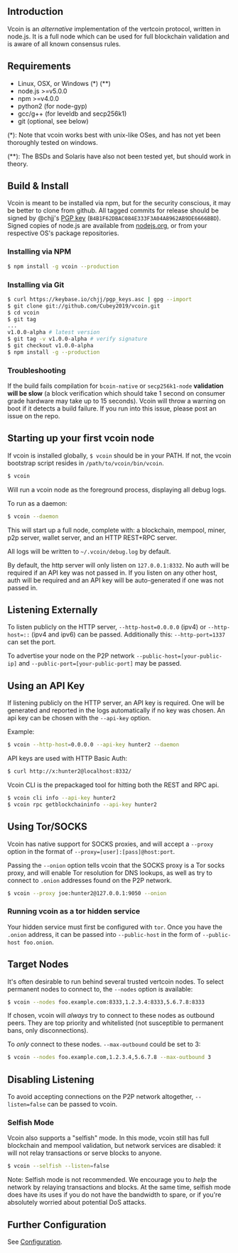 ## Introduction

Vcoin is an _alternative_ implementation of the vertcoin protocol, written in node.js. It is a full node which can be used for full blockchain validation and is aware of all known consensus rules.

## Requirements

- Linux, OSX, or Windows (\*) (\*\*)
- node.js >=v5.0.0
- npm >=v4.0.0
- python2 (for node-gyp)
- gcc/g++ (for leveldb and secp256k1)
- git (optional, see below)

(\*): Note that vcoin works best with unix-like OSes, and has not yet been thoroughly tested on windows.

(\*\*): The BSDs and Solaris have also not been tested yet, but should work in theory.

## Build & Install

Vcoin is meant to be installed via npm, but for the security conscious, it may be better to clone from github. All tagged commits for release should be signed by @chjj's [PGP key][keybase] (`B4B1F62DBAC084E333F3A04A8962AB9DE6666BBD`). Signed copies of node.js are available from [nodejs.org][node], or from your respective OS's package repositories.

### Installing via NPM

``` bash
$ npm install -g vcoin --production
```

### Installing via Git

``` bash
$ curl https://keybase.io/chjj/pgp_keys.asc | gpg --import
$ git clone git://github.com/Cubey2019/vcoin.git
$ cd vcoin
$ git tag
...
v1.0.0-alpha # latest version
$ git tag -v v1.0.0-alpha # verify signature
$ git checkout v1.0.0-alpha
$ npm install -g --production
```

### Troubleshooting

If the build fails compilation for `bcoin-native` or `secp256k1-node` __validation will be slow__ (a block verification which should take 1 second on consumer grade hardware may take up to 15 seconds). Vcoin will throw a warning on boot if it detects a build failure. If you run into this issue, please post an issue on the repo.

## Starting up your first vcoin node

If vcoin is installed globally, `$ vcoin` should be in your PATH. If not, the vcoin bootstrap script resides in `/path/to/vcoin/bin/vcoin`.

``` bash
$ vcoin
```

Will run a vcoin node as the foreground process, displaying all debug logs.

To run as a daemon:

``` bash
$ vcoin --daemon
```

This will start up a full node, complete with: a blockchain, mempool, miner, p2p server, wallet server, and an HTTP REST+RPC server.

All logs will be written to `~/.vcoin/debug.log` by default.

By default, the http server will only listen on `127.0.0.1:8332`. No auth will be required if an API key was not passed in. If you listen on any other host, auth will be required and an API key will be auto-generated if one was not passed in.

## Listening Externally

To listen publicly on the HTTP server, `--http-host=0.0.0.0` (ipv4) or `--http-host=::` (ipv4 and ipv6) can be passed. Additionally this: `--http-port=1337` can set the port.

To advertise your node on the P2P network `--public-host=[your-public-ip]` and `--public-port=[your-public-port]` may be passed.

## Using an API Key

If listening publicly on the HTTP server, an API key is required. One will be generated and reported in the logs automatically if no key was chosen. An api key can be chosen with the `--api-key` option.

Example:

``` bash
$ vcoin --http-host=0.0.0.0 --api-key hunter2 --daemon
```

API keys are used with HTTP Basic Auth:

``` bash
$ curl http://x:hunter2@localhost:8332/
```

Vcoin CLI is the prepackaged tool for hitting both the REST and RPC api.

``` bash
$ vcoin cli info --api-key hunter2
$ vcoin rpc getblockchaininfo --api-key hunter2
```

## Using Tor/SOCKS

Vcoin has native support for SOCKS proxies, and will accept a `--proxy` option in the format of `--proxy=[user]:[pass]@host:port`.

Passing the `--onion` option tells vcoin that the SOCKS proxy is a Tor socks proxy, and will enable Tor resolution for DNS lookups, as well as try to connect to `.onion` addresses found on the P2P network.

``` bash
$ vcoin --proxy joe:hunter2@127.0.0.1:9050 --onion
```

### Running vcoin as a tor hidden service

Your hidden service must first be configured with `tor`. Once you have the `.onion` address, it can be passed into `--public-host` in the form of `--public-host foo.onion`.

## Target Nodes

It's often desirable to run behind several trusted vertcoin nodes. To select permanent nodes to connect to, the `--nodes` option is available:

``` bash
$ vcoin --nodes foo.example.com:8333,1.2.3.4:8333,5.6.7.8:8333
```

If chosen, vcoin will _always_ try to connect to these nodes as outbound peers. They are top priority and whitelisted (not susceptible to permanent bans, only disconnections).

To _only_ connect to these nodes. `--max-outbound` could be set to 3:

``` bash
$ vcoin --nodes foo.example.com,1.2.3.4,5.6.7.8 --max-outbound 3
```

## Disabling Listening

To avoid accepting connections on the P2P network altogether, `--listen=false` can be passed to vcoin.

### Selfish Mode

Vcoin also supports a "selfish" mode. In this mode, vcoin still has full blockchain and mempool validation, but network services are disabled: it will not relay transactions or serve blocks to anyone.

``` bash
$ vcoin --selfish --listen=false
```

Note: Selfish mode is not recommended. We encourage you to _help_ the network by relaying transactions and blocks. At the same time, selfish mode does have its uses if you do not have the bandwidth to spare, or if you're absolutely worried about potential DoS attacks.

## Further Configuration

See [Configuration][configuration].

[keybase]: https://keybase.io/chjj#show-public
[node]: https://nodejs.org/dist/v7.5.0/
[configuration]: Configuration.md
